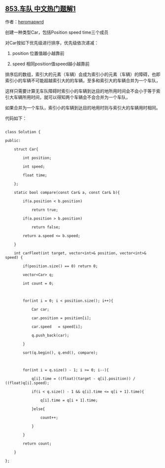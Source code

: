 ## [853.车队 中文热门题解1](https://leetcode.cn/problems/car-fleet/solutions/100000/c-yi-ci-pai-xu-by-heroma-2)

作者：[heromapwrd](https://leetcode.cn/u/heromapwrd)

创建一种类型Car，包括Position speed time三个成员
对Car按如下优先级进行排序，优先级依次递减：
1. position 位置值越小越靠前
2. speed 相同position值speed越小越靠前
排序后的数组，索引大的元素（车辆）会成为索引小的元素（车辆）的障碍，也即索引小的车辆不可能超越索引大的的车辆，至多和索引大的车辆合并为一个车队，
这样只需要计算无车队障碍时索引小的车辆到达目的地所用时间会不会小于等于索引大车辆所用时间，就可以得知两个车辆会不会合并为一个车队，
如果合并为一个车队，索引小的车辆到达目的地用时则与索引大的车辆用时相同。
代码如下：
```
class Solution {
public:
    struct Car{
        int position;
        int speed;
        float time;
    };
    static bool compare(const Car& a, const Car& b){
        if(a.position < b.position)
            return true;
        if(a.position > b.position)
            return false;
        return a.speed <= b.speed;
    }
    int carFleet(int target, vector<int>& position, vector<int>& speed) {
        if(position.size() == 0) return 0;
        vector<Car> q;
        int count = 0;
        
        for(int i = 0; i < position.size(); i++){
            Car car;
            car.position = position[i];
            car.speed   = speed[i];
            q.push_back(car);
        }
        sort(q.begin(), q.end(), compare);
        
        for(int i = q.size() - 1; i >= 0; i--){
            q[i].time = ((float)(target - q[i].position)) / ((float)q[i].speed);
            if(i < q.size() - 1 && q[i].time <= q[i + 1].time){
                q[i].time = q[i + 1].time;
            }else{
                count++;
            }
        }
        return count;
    }
};
```
